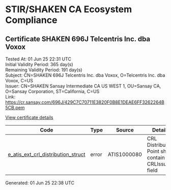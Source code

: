 # STIR/SHAKEN CA Ecosystem Compliance

## Certificate SHAKEN 696J Telcentris Inc. dba Voxox

Tested At: 01 Jun 25 22:31 UTC\
Initial Validity Period: 365 day(s)\
Remaining Validity Period: 191 day(s)\
Subject: CN=SHAKEN 696J Telcentris Inc. dba Voxox, O=Telcentris Inc. dba Voxox, C=US\
Issuer: CN=SHAKEN Sansay Intermediate CA US WEST 1, OU=Sansay CA, O=Sansay Corporation, ST=California, C=US\
Link: https://cr.sansay.com/696J/429C7C70711E3820F0B8E1DEAE6FF3262264B5CB.pem

[View certificate details](https://x509.io/?cert=MIICxTCCAmugAwIBAgIUQpx8cHEeOCDwuOHerm%2FzJiJktcswCgYIKoZIzj0EAwIwgYUxCzAJBgNVBAYTAlVTMRMwEQYDVQQIDApDYWxpZm9ybmlhMRswGQYDVQQKDBJTYW5zYXkgQ29ycG9yYXRpb24xEjAQBgNVBAsMCVNhbnNheSBDQTEwMC4GA1UEAwwnU0hBS0VOIFNhbnNheSBJbnRlcm1lZGlhdGUgQ0EgVVMgV0VTVCAxMB4XDTI0MTIwOTE4NTQxNVoXDTI1MTIwOTE4NTQxNVowYTELMAkGA1UEBhMCVVMxIjAgBgNVBAoMGVRlbGNlbnRyaXMgSW5jLiBkYmEgVm94b3gxLjAsBgNVBAMMJVNIQUtFTiA2OTZKIFRlbGNlbnRyaXMgSW5jLiBkYmEgVm94b3gwWTATBgcqhkjOPQIBBggqhkjOPQMBBwNCAATbHNz%2B%2Bg%2B%2F6gYnvUjtzRASJlG0qJ7Mu1NeSe3Wr5t15kO7M%2BARvH7%2BoaYbfls69EoqBa97VOyAjrFOdqDH%2FOuEo4HbMIHYMBYGCCsGAQUFBwEaBAowCKAGFgQ2OTZKMBcGA1UdIAQQMA4wDAYKYIZIAYb%2FCQEBBDAdBgNVHQ4EFgQU0NP78Nxc95rRRl%2FkhaK3%2FB93ZawwHwYDVR0jBBgwFoAUrNOT9UNDzAq%2BRVgXE32SfNzDAUYwRwYDVR0fBEAwPjA8oDqgOIY2aHR0cHM6Ly9hdXRoZW50aWNhdGUtYXBpLmljb25lY3Rpdi5jb20vZG93bmxvYWQvdjEvY3JsMAwGA1UdEwEB%2FwQCMAAwDgYDVR0PAQH%2FBAQDAgeAMAoGCCqGSM49BAMCA0gAMEUCIDXo1cmpcipFfZxdeRQTDPArkGsQgrSRrhN7GbG9YC7cAiEAuoFGiYj8zRlCsuvD7a4XaIvO2R0Zl4Q6ZgYb%2FmMejLo%3D)

| Code | Type | Source | Details |
|------|------|--------|---------|
| [e_atis_ext_crl_distribution_struct](../../ISSUES/e_atis_ext_crl_distribution_struct/README.md) | error | ATIS1000080 | CRL Distribution Point shall contain a CRLIssuer field |


Generated: 01 Jun 25 22:38 UTC